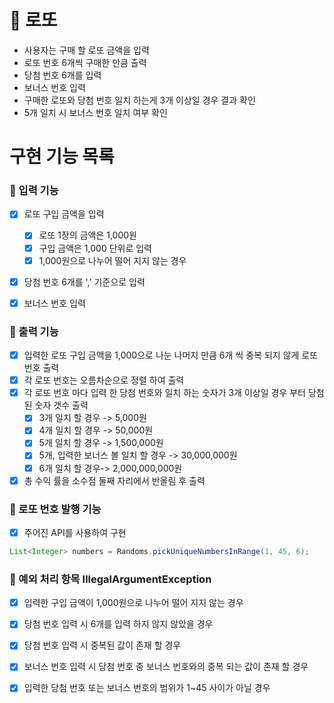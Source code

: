 # 🚀 로또 

- 사용자는 구매 할 로또 금액을 입력
- 로또 번호 6개씩 구매한 만큼 출력 
- 당첨 번호 6개를 입력
- 보너스 번호 입력
- 구매한 로또와 당첨 번호 일치 하는게 3개 이상일 경우 결과 확인
- 5개 일치 시 보너스 번호 일치 여부 확인 


# 구현 기능 목록

### 🚀 입력 기능

- [x] 로또 구입 금액을 입력
  - [x] 로또 1장의 금액은 1,000원
  - [x] 구입 금액은 1,000 단위로 입력
  - [x] 1,000원으로 나누어 떨어 지지 않는 경우  
- [x] 당첨 번호 6개를 ',' 기준으로 입력
- [x] 보너스 번호 입력
 

### 🚀 출력 기능

- [x] 입력한 로또 구입 금액을 1,000으로 나눈 나머지 만큼 6개 씩 중복 되지 않게 로또 번호 출력
- [x] 각 로또 번호는 오름차순으로 정렬 하여 출력  
- [x] 각 로또 번호 마다 입력 한 당첨 번호와 일치 하는 숫자가 3개 이상일 경우 부터 당첨된 숫자 갯수 출력
  - [x] 3개 일치 할 경우 -> 5,000원
  - [x] 4개 일치 할 경우 -> 50,000원
  - [x] 5개 일치 할 경우 -> 1,500,000원
  - [x] 5개, 입력한 보너스 볼 일치 할 경우 -> 30,000,000원
  - [x] 6개 일치 할 경우-> 2,000,000,000원
- [x] 총 수익 률을 소수점 둘째 자리에서 반올림 후 출력

### 🚀 로또 번호 발행 기능

- [x] 주어진 API를 사용하여 구현
```java
List<Integer> numbers = Randoms.pickUniqueNumbersInRange(1, 45, 6);
```

### 🚀 예외 처리 항목 IllegalArgumentException

  - [x] 입력한 구입 금액이 1,000원으로 나누어 떨어 지지 않는 경우
  - [x] 당첨 번호 입력 시 6개를 입력 하지 않지 않았을 경우
  - [x] 당첨 번호 입력 시 중복된 값이 존재 할 경우
  - [x] 보너스 번호 입력 시 당첨 번호 중 보너스 번호와의 중복 되는 값이 존재 할 경우
  - [x] 입력한 당첨 번호 또는 보너스 번호의 범위가 1~45 사이가 아닐 경우




